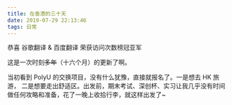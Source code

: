 ```yaml
---
title: 在香港的三十天
date: 2019-07-29 22:13:46
tags: 日常
---
```

恭喜 谷歌翻译 & 百度翻译 
荣获访问次数榜冠亚军

<!--more-->
这是一次时刻~~多年~~（十六个月）的更新了啊。

当初看到 PolyU 的交换项目，没有什么犹豫，直接就报名了。一是想去 HK 旅游， 二是想要走出舒适区。出发前，期末考试、深创杯、实习让我几乎没有时间做任何攻略和准备，花了一晚上收拾行李，就这样出发了~
